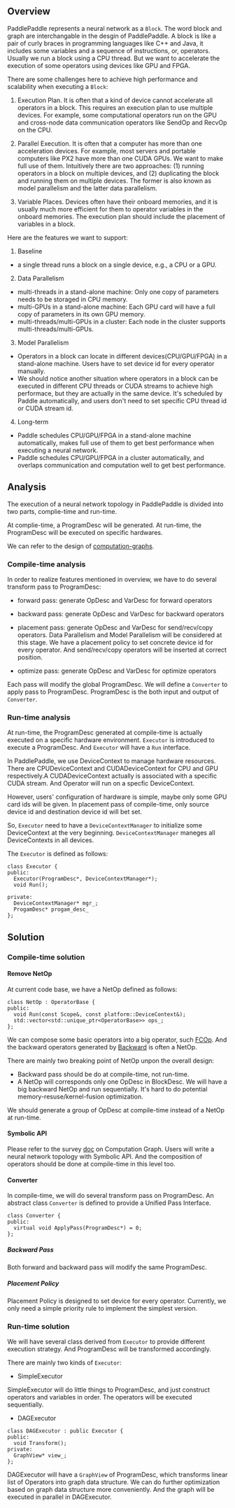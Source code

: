 ## Overview
PaddlePaddle represents a neural network as a `Block`. The word block and graph are interchangable in the desgin of PaddlePaddle. A block is like a pair of curly braces in programming languages like C++ and Java, it includes some variables and a sequence of instructions, or, operators. Usually we run a block using a CPU thread. But we want to accelerate the execution of some operators using devices like GPU and FPGA.

There are some challenges here to achieve high performance and scalability when executing a `Block`:

1. Execution Plan. It is often that a kind of device cannot accelerate all operators in a block. This requires an execution plan to use multiple devices. For example, some computational operators run on the GPU and cross-node data communication operators like SendOp and RecvOp on the CPU.

2. Parallel Execution.
It is often that a computer has more than one acceleration devices. For example, most servers and portable computers like PX2 have more than one CUDA GPUs. We want to make full use of them. Intuitively there are two approaches: (1) running operators in a block on multiple devices, and (2) duplicating the block and running them on multiple devices. The former is also known as model parallelism and the latter data parallelism.

3. Variable Places. Devices often have their onboard memories, and it is usually much more efficient for them to operator variables in the onboard memories. The execution plan should include the placement of variables in a block.


Here are the features we want to support:

1. Baseline
  - a single thread runs a block on a single device, e.g., a CPU or a GPU.

2. Data Parallelism
  - multi-threads in a stand-alone machine: Only one copy of parameters needs to be storaged in CPU memory.
  - multi-GPUs in a stand-alone machine: Each GPU card will have a full copy of parameters in its own GPU memory.
  - multi-threads/multi-GPUs in a cluster: Each node in the cluster supports multi-threads/multi-GPUs.

3. Model Parallelism
  - Operators in a block can locate in different devices(CPU/GPU/FPGA) in a stand-alone machine. Users have to set device id for every operator manually.
  - We should notice another situation where operators in a block can be executed in different CPU threads or CUDA streams to achieve high performace, but they are actually in the same device. It's scheduled by Paddle automatically, and users don't need to set specific CPU thread id or CUDA stream id. 

4. Long-term
  - Paddle schedules CPU/GPU/FPGA in a stand-alone machine automatically, makes full use of them to get best performance when executing a neural network.
  - Paddle schedules CPU/GPU/FPGA in a cluster automatically, and overlaps communication and computation well to get best performance.

  
  
## Analysis

The execution of a neural network topology in PaddlePaddle is divided into two parts, complie-time and run-time.

At complie-time, a ProgramDesc will be generated. At run-time, the ProgramDesc will be executed on specific hardwares.

We can refer to the design of [computation-graphs](https://github.com/PaddlePaddle/Paddle/blob/develop/doc/design/refactorization.md#computation-graphs).

### Compile-time analysis

In order to realize features mentioned in overview, we have to do several transform pass to ProgramDesc:

- forward pass: generate OpDesc and VarDesc for forward operators

- backward pass: generate OpDesc and VarDesc for backward operators

- placement pass: generate OpDesc and VarDesc for send/recv/copy operators. Data Parallelism and Model Parallelism will be considered at this stage. We have a placement policy to set concrete device id for every operator. And send/recv/copy operators will be inserted at correct position. 

- optimize pass: generate OpDesc and VarDesc for optimize operators

Each pass will modify the global ProgramDesc. We will define a `Converter` to apply pass to ProgramDesc. ProgramDesc is the both input and output of `Converter`.

### Run-time analysis

At run-time, the ProgramDesc generated at compile-time is actually executed on a specific hardware environment. `Executor` is introduced to execute a ProgramDesc. And `Executor` will have a `Run` interface.

In PaddlePaddle, we use DeviceContext to manage hardware resources. There are CPUDeviceContext and CUDADeviceContext for CPU and GPU respectively.A CUDADeviceContext actually is associated with a specific CUDA stream. And Operator will run on a specfic DeviceContext. 

However, users' configuration of hardware is simple, maybe only some GPU card ids will be given. In placement pass of compile-time, only source device id and destination device id will bet set.

So, `Executor` need to have a `DeviceContextManager` to initialize some DeviceContext at the very beginning. `DeviceContextManager` maneges all DeviceContexts in all devices.

The `Executor` is defined as follows:

```
class Executor {
public:
  Executor(ProgramDesc*, DeviceContextManager*);
  void Run();
  
private:
  DeviceContextManager* mgr_;
  ProgamDesc* progam_desc_
};
```


## Solution

### Compile-time solution
  
#### Remove NetOp

At current code base, we have a NetOp defined as follows:

```
class NetOp : OperatorBase {
public:
  void Run(const Scope&, const platform::DeviceContext&);
  std::vector<std::unique_ptr<OperatorBase>> ops_;
};
```

We can compose some basic operators into a big operator, such [FCOp](https://github.com/PaddlePaddle/Paddle/blob/develop/paddle/operators/fc_op.cc). And the backward operators generated by [Backward](https://github.com/PaddlePaddle/Paddle/blob/develop/paddle/framework/backward.h) is often a NetOp.

There are mainly two breaking point of NetOp unpon the overall design:

- Backward pass should be do at compile-time, not run-time.
- A NetOp will corresponds only one OpDesc in BlockDesc. We will have a big backward NetOp and run sequentially. It's hard to do potential memory-resuse/kernel-fusion optimization.

We should generate a group of OpDesc at compile-time instead of a NetOp at run-time.

#### Symbolic API

Please refer to the survey [doc](https://github.com/QiJune/Paddle/blob/924735ca3a3d93027a07a244863bceb561b37432/doc/design/graph_survey.md) on Computation Graph. Users will write a neural network topology with Symbolic API. And the composition of operators should be done at compile-time in this level too.

#### Converter

In compile-time, we will do several transform pass on ProgramDesc. An abstract class `Converter` is defined to provide a Unified Pass Interface.

```
class Converter {
public:
  virtual void ApplyPass(ProgramDesc*) = 0;
};
```


##### Backward Pass
Both forward and backward pass will modify the same ProgramDesc.

##### Placement Policy
Placement Policy is designed to set device for every operator. Currently, we only need a simple priority rule to implement the simplest version.

### Run-time solution
We will have several class derived from `Executor` to provide different execution strategy. And ProgramDesc will be transformed accordingly.

There are mainly two kinds of `Executor`:

- SimpleExecutor

SimpleExecutor will do little things to ProgramDesc, and just construct operators and variables in order. The operators will be executed sequentially.


- DAGExecutor

```
class DAGExecutor : public Executor {
public:
  void Transform();
private:
  GraphView* view_;
};
```

DAGExecutor will have a `GraphView` of ProgramDesc, which transforms linear list of Operators into graph data structure. We can do further optimization based on graph data structure more conveniently. And the graph will be executed in parallel in DAGExecutor.
